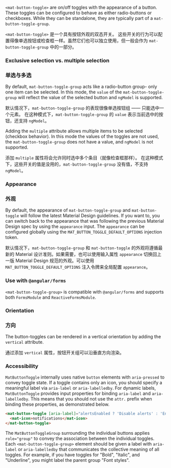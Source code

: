 `<mat-button-toggle>` are on/off toggles with the appearance of a button. These toggles can be
configured to behave as either radio-buttons or checkboxes. While they can be standalone, they are
typically part of a `mat-button-toggle-group`.

`<mat-button-toggle>` 是一个具有按钮外观的双态开关。
这些开关的行为可以配置得像单选按钮或检查框一样。虽然它们也可以独立使用，但一般会作为 `mat-button-toggle-group` 中的一部分。

<!-- example(button-toggle-overview) -->

### Exclusive selection vs. multiple selection

### 单选与多选

By default, `mat-button-toggle-group` acts like a radio-button group- only one item can be selected.
In this mode, the `value` of the `mat-button-toggle-group` will reflect the value of the selected
button and `ngModel` is supported.

默认情况下，`mat-button-toggle-group` 的表现很像单选按钮组 —— 只能选中一个元素。
在这种模式下，`mat-button-toggle-group` 的 `value` 表示当前选中的按钮，还支持 `ngModel`。

Adding the `multiple` attribute allows multiple items to be selected (checkbox behavior). In this
mode the values of the toggles are not used, the `mat-button-toggle-group` does not have a value,
and `ngModel` is not supported.

添加 `multiple` 属性将会允许同时选中多个条目（就像检查框那样）。
在这种模式下，这些开关的值是没用的，`mat-button-toggle-group` 没有值，不支持 `ngModel`。

<!-- example(button-toggle-mode) -->

### Appearance

### 外观

By default, the appearance of `mat-button-toggle-group` and `mat-button-toggle` will follow the
latest Material Design guidelines. If you want to, you can switch back to the appearance that was
following the previous Material Design spec by using the `appearance` input. The `appearance` can
be configured globally using the `MAT_BUTTON_TOGGLE_DEFAULT_OPTIONS` injection token.

默认情况下，`mat-button-toggle-group` 和 `mat-button-toggle` 的外观将遵循最新的 Material 设计准则。如果需要，也可以使用输入属性 `appearance` 切换回上一版 Material Design 规范的外观。可以使用 `MAT_BUTTON_TOGGLE_DEFAULT_OPTIONS` 注入令牌来全局配置 `appearance`。

<!-- example(button-toggle-appearance) -->

### Use with `@angular/forms`
`<mat-button-toggle-group>` is compatible with `@angular/forms` and supports both `FormsModule`
and `ReactiveFormsModule`.

### Orientation

### 方向

The button-toggles can be rendered in a vertical orientation by adding the `vertical` attribute.

通过添加 `vertical` 属性，按钮开关组可以沿垂直方向渲染。

### Accessibility
`MatButtonToggle` internally uses native `button` elements with `aria-pressed` to convey toggle
state. If a toggle contains only an icon, you should specify a meaningful label via `aria-label`
or `aria-labelledby`. For dynamic labels, `MatButtonToggle` provides input properties for binding
`aria-label` and `aria-labelledby`. This means that you should not use the `attr.` prefix when
binding these properties, as demonstrated below.

```html
<mat-button-toggle [aria-label]="alertsEnabled ? 'Disable alerts' : 'Enable alerts'">
  <mat-icon>notifications</mat-icon>
</mat-button-toggle>
```

The `MatButtonToggleGroup` surrounding the individual buttons applies
`role="group"` to convey the association between the individual toggles. Each
`<mat-button-toggle-group>` element should be given a label with `aria-label` or `aria-labelledby`
that communicates the collective meaning of all toggles. For example, if you have toggles for
"Bold", "Italic", and "Underline", you might label the parent group "Font styles".
